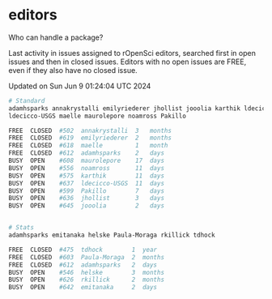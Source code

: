 # editors

Who can handle a package?

Last activity in issues assigned to rOpenSci editors, searched first in open
issues and then in closed issues. Editors with no open issues are FREE, even if
they also have no closed issue.


Updated on Sun Jun 9 01:24:04 UTC 2024

```bash
# Standard
adamhsparks annakrystalli emilyriederer jhollist jooolia karthik ldecicco
ldecicco-USGS maelle maurolepore noamross Pakillo

FREE  CLOSED  #502  annakrystalli  3   months
FREE  CLOSED  #619  emilyriederer  2   months
FREE  CLOSED  #618  maelle         1   month
FREE  CLOSED  #612  adamhsparks    2   days
BUSY  OPEN    #608  maurolepore    17  days
BUSY  OPEN    #556  noamross       11  days
BUSY  OPEN    #575  karthik        11  days
BUSY  OPEN    #637  ldecicco-USGS  11  days
BUSY  OPEN    #599  Pakillo        7   days
BUSY  OPEN    #636  jhollist       3   days
BUSY  OPEN    #645  jooolia        2   days


# Stats
adamhsparks emitanaka helske Paula-Moraga rkillick tdhock

FREE  CLOSED  #475  tdhock        1  year
FREE  CLOSED  #603  Paula-Moraga  2  months
FREE  CLOSED  #612  adamhsparks   2  days
BUSY  OPEN    #546  helske        3  months
BUSY  OPEN    #626  rkillick      2  months
BUSY  OPEN    #642  emitanaka     2  days
```
